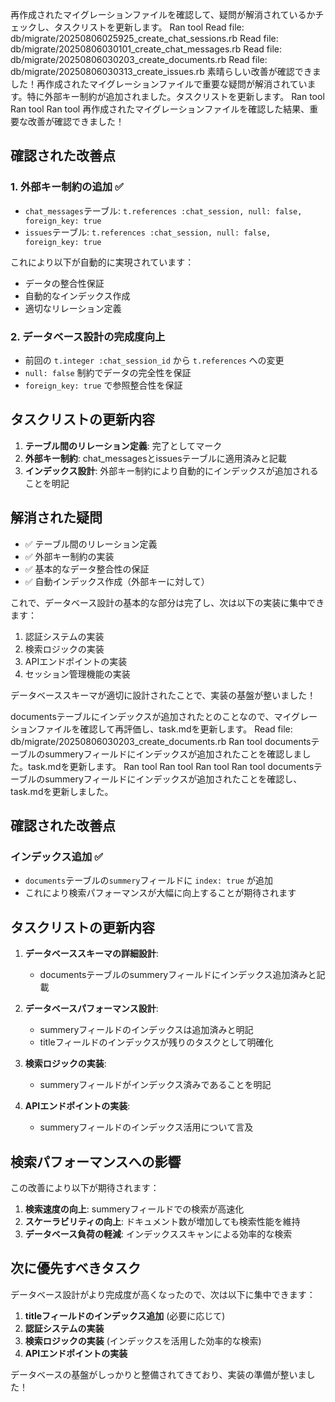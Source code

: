 再作成されたマイグレーションファイルを確認して、疑問が解消されているかチェックし、タスクリストを更新します。
Ran tool
Read file: db/migrate/20250806025925_create_chat_sessions.rb
Read file: db/migrate/20250806030101_create_chat_messages.rb
Read file: db/migrate/20250806030203_create_documents.rb
Read file: db/migrate/20250806030313_create_issues.rb
素晴らしい改善が確認できました！再作成されたマイグレーションファイルで重要な疑問が解消されています。特に外部キー制約が追加されました。タスクリストを更新します。
Ran tool
Ran tool
Ran tool
再作成されたマイグレーションファイルを確認した結果、重要な改善が確認できました！

## 確認された改善点

### 1. **外部キー制約の追加** ✅
- `chat_messages`テーブル: `t.references :chat_session, null: false, foreign_key: true`
- `issues`テーブル: `t.references :chat_session, null: false, foreign_key: true`

これにより以下が自動的に実現されています：
- データの整合性保証
- 自動的なインデックス作成
- 適切なリレーション定義

### 2. **データベース設計の完成度向上**
- 前回の `t.integer :chat_session_id` から `t.references` への変更
- `null: false` 制約でデータの完全性を保証
- `foreign_key: true` で参照整合性を保証

## タスクリストの更新内容

1. **テーブル間のリレーション定義**: 完了としてマーク
2. **外部キー制約**: chat_messagesとissuesテーブルに適用済みと記載
3. **インデックス設計**: 外部キー制約により自動的にインデックスが追加されることを明記

## 解消された疑問

- ✅ テーブル間のリレーション定義
- ✅ 外部キー制約の実装
- ✅ 基本的なデータ整合性の保証
- ✅ 自動インデックス作成（外部キーに対して）

これで、データベース設計の基本的な部分は完了し、次は以下の実装に集中できます：

1. 認証システムの実装
2. 検索ロジックの実装
3. APIエンドポイントの実装
4. セッション管理機能の実装

データベーススキーマが適切に設計されたことで、実装の基盤が整いました！

documentsテーブルにインデックスが追加されたとのことなので、マイグレーションファイルを確認して再評価し、task.mdを更新します。
Read file: db/migrate/20250806030203_create_documents.rb
Ran tool
documentsテーブルのsummeryフィールドにインデックスが追加されたことを確認しました。task.mdを更新します。
Ran tool
Ran tool
Ran tool
Ran tool
documentsテーブルのsummeryフィールドにインデックスが追加されたことを確認し、task.mdを更新しました。

## 確認された改善点

### **インデックス追加** ✅
- `documents`テーブルの`summery`フィールドに `index: true` が追加
- これにより検索パフォーマンスが大幅に向上することが期待されます

## タスクリストの更新内容

1. **データベーススキーマの詳細設計**:
   - documentsテーブルのsummeryフィールドにインデックス追加済みと記載

2. **データベースパフォーマンス設計**:
   - summeryフィールドのインデックスは追加済みと明記
   - titleフィールドのインデックスが残りのタスクとして明確化

3. **検索ロジックの実装**:
   - summeryフィールドがインデックス済みであることを明記

4. **APIエンドポイントの実装**:
   - summeryフィールドのインデックス活用について言及

## 検索パフォーマンスへの影響

この改善により以下が期待されます：

1. **検索速度の向上**: summeryフィールドでの検索が高速化
2. **スケーラビリティの向上**: ドキュメント数が増加しても検索性能を維持
3. **データベース負荷の軽減**: インデックススキャンによる効率的な検索

## 次に優先すべきタスク

データベース設計がより完成度が高くなったので、次は以下に集中できます：

1. **titleフィールドのインデックス追加** (必要に応じて)
2. **認証システムの実装**
3. **検索ロジックの実装** (インデックスを活用した効率的な検索)
4. **APIエンドポイントの実装**

データベースの基盤がしっかりと整備されてきており、実装の準備が整いました！